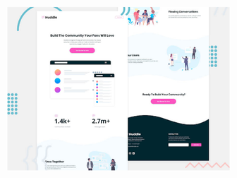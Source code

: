 

![Header/intro section for the Huddle landing page with curved sections](./design/desktop-preview.jpg)
